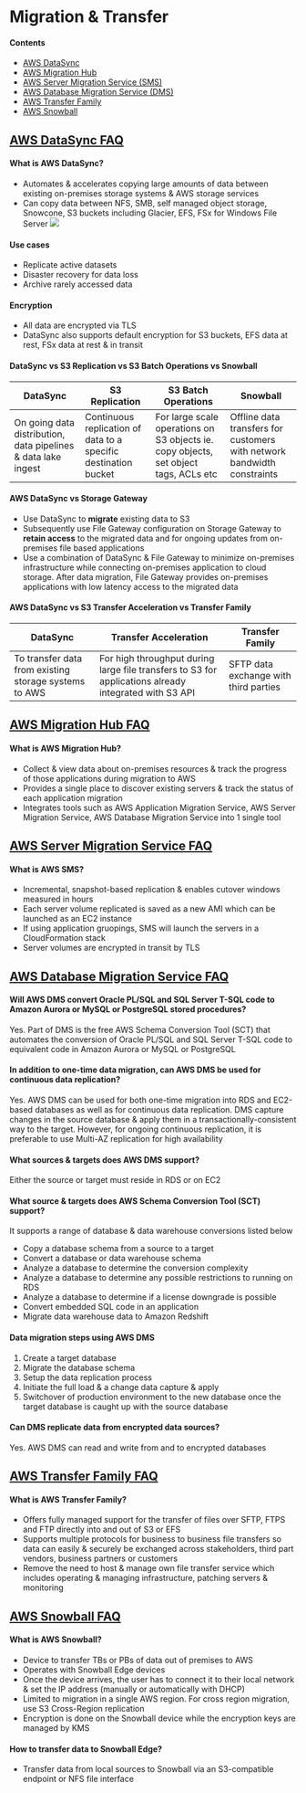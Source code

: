 # Migration & Transfer
#### Contents
- [AWS DataSync](https://github.com/alxojy/AWS-SAA-C02/tree/main/migration-transfer#aws-datasync)
- [AWS Migration Hub](https://github.com/alxojy/AWS-SAA-C02/blob/main/migration-transfer/README.md#aws-migration-hub-faq)
- [AWS Server Migration Service (SMS)](https://github.com/alxojy/AWS-SAA-C02/blob/main/migration-transfer/README.md#aws-server-migration-service-faq)
- [AWS Database Migration Service (DMS)](https://github.com/alxojy/AWS-SAA-C02/blob/main/migration-transfer/README.md#aws-database-migration-service-faq)
- [AWS Transfer Family](https://github.com/alxojy/AWS-SAA-C02/blob/main/migration-transfer/README.md#aws-transfer-family-faq)
- [AWS Snowball](https://github.com/alxojy/AWS-SAA-C02/blob/main/migration-transfer/README.md#aws-snowball-faq)

## [AWS DataSync FAQ](https://aws.amazon.com/datasync/faqs/)
#### What is AWS DataSync?
- Automates & accelerates copying large amounts of data between existing on-premises storage systems & AWS storage services
- Can copy data between NFS, SMB, self managed object storage, Snowcone, S3 buckets including Glacier, EFS, FSx for Windows File Server
![](https://d1.awsstatic.com/aws-datasync-how-it-works-diagram-transfer-data-from-on-premises-to-AWS.348efd1b0f93399ea4edc7b6fd02a86d115b70e4.png)

#### Use cases
- Replicate active datasets
- Disaster recovery for data loss
- Archive rarely accessed data

#### Encryption
- All data are encrypted via TLS
- DataSync also supports default encryption for S3 buckets, EFS data at rest, FSx data at rest & in transit

#### DataSync vs S3 Replication vs S3 Batch Operations vs Snowball
DataSync | S3 Replication | S3 Batch Operations | Snowball
----|----|----|----
On going data distribution, data pipelines & data lake ingest | Continuous replication of data to a specific destination bucket | For large scale operations on S3 objects ie. copy objects, set object tags, ACLs etc | Offline data transfers for customers with network bandwidth constraints 

#### AWS DataSync vs Storage Gateway 
- Use DataSync to **migrate** existing data to S3
- Subsequently use File Gateway configuration on Storage Gateway to **retain access** to the migrated data and for ongoing updates from on-premises file based applications
- Use a combination of DataSync & File Gateway to minimize on-premises infrastructure while connecting on-premises application to cloud storage. After data migration, File Gateway provides on-premises applications with low latency access to the migrated data

#### AWS DataSync vs S3 Transfer Acceleration vs Transfer Family
DataSync | Transfer Acceleration | Transfer Family
----|----|----
To transfer data from existing storage systems to AWS | For high throughput during large file transfers to S3 for applications already integrated with S3 API | SFTP data exchange with third parties

## [AWS Migration Hub FAQ](https://aws.amazon.com/migration-hub/faqs/)
#### What is AWS Migration Hub?
- Collect & view data about on-premises resources & track the progress of those applications during migration to AWS
- Provides a single place to discover existing servers & track the status of each application migration
- Integrates tools such as AWS Application Migration Service, AWS Server Migration Service, AWS Database Migration Service into 1 single tool

## [AWS Server Migration Service FAQ](https://aws.amazon.com/server-migration-service/faqs/)
#### What is AWS SMS?
- Incremental, snapshot-based replication & enables cutover windows measured in hours
- Each server volume replicated is saved as a new AMI which can be launched as an EC2 instance
- If using application gruopings, SMS will launch the servers in a CloudFormation stack 
- Server volumes are encrypted in transit by TLS

## [AWS Database Migration Service FAQ](https://aws.amazon.com/dms/faqs/)
#### Will AWS DMS convert Oracle PL/SQL and SQL Server T-SQL code to Amazon Aurora or MySQL or PostgreSQL stored procedures?
Yes. Part of DMS is the free AWS Schema Conversion Tool (SCT) that automates the conversion of Oracle PL/SQL and SQL Server T-SQL code to equivalent code in Amazon Aurora or MySQL or PostgreSQL

#### In addition to one-time data migration, can AWS DMS be used for continuous data replication?
Yes. AWS DMS can be used for both one-time migration into RDS and EC2-based databases as well as for continuous data replication. DMS capture changes in the source database & apply them in a transactionally-consistent way to the target. However, for ongoing continuous replication, it is preferable to use Multi-AZ replication for high availability

#### What sources & targets does AWS DMS support?
Either the source or target must reside in RDS or on EC2

#### What source & targets does AWS Schema Conversion Tool (SCT) support?
It supports a range of database & data warehouse conversions listed below
- Copy a database schema from a source to a target
- Convert a database or data warehouse schema
- Analyze a database to determine the conversion complexity
- Analyze a database to determine any possible restrictions to running on RDS
- Analyze a database to determine if a license downgrade is possible
- Convert embedded SQL code in an application
- Migrate data warehouse data to Amazon Redshift

#### Data migration steps using AWS DMS
1. Create a target database
2. Migrate the database schema
3. Setup the data replication process
4. Initiate the full load & a change data capture & apply
5. Switchover of production environment to the new database once the target database is caught up with the source database

#### Can DMS replicate data from encrypted data sources?
Yes. AWS DMS can read and write from and to encrypted databases

## [AWS Transfer Family FAQ](https://aws.amazon.com/aws-transfer-family/faqs/)
#### What is AWS Transfer Family?
- Offers fully managed support for the transfer of files over SFTP, FTPS and FTP directly into and out of S3 or EFS
- Supports multiple protocols for business to business file transfers so data can easily & securely be exchanged across stakeholders, third part vendors, business partners or customers
- Remove the need to host & manage own file transfer service which includes operating & managing infrastructure, patching servers & monitoring

## [AWS Snowball FAQ](https://aws.amazon.com/snowball/faqs/)
#### What is AWS Snowball?
- Device to transfer TBs or PBs of data out of premises to AWS
- Operates with Snowball Edge devices
- Once the device arrives, the user has to connect it to their local network & set the IP address (manually or automatically with DHCP)
- Limited to migration in a single AWS region. For cross region migration, use S3 Cross-Region replication
- Encryption is done on the Snowball device while the encryption keys are managed by KMS

#### How to transfer data to Snowball Edge?
- Transfer data from local sources to Snowball via an S3-compatible endpoint or NFS file interface
